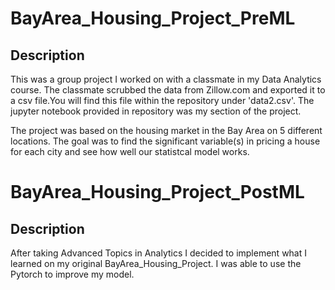 # BayArea_Housing_Project_PreML

## Description
 
This was a group project I worked on with a classmate in my Data Analytics course. The classmate scrubbed the data from Zillow.com and exported it to a csv file.You will find this file within the repository under 'data2.csv'. The jupyter notebook provided in repository was my section of the project.

The project was based on the housing market in the Bay Area on 5 different locations. The goal was to find the significant variable(s) in pricing a house for each city and see how well our statistcal model works.

# BayArea_Housing_Project_PostML

## Description

After taking Advanced Topics in Analytics I decided to implement what I learned on my original BayArea_Housing_Project. I was able to use the Pytorch to improve my model.
